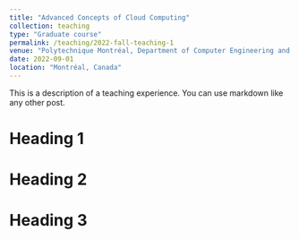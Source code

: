 ```yaml
---
title: "Advanced Concepts of Cloud Computing"
collection: teaching
type: "Graduate course"
permalink: /teaching/2022-fall-teaching-1
venue: "Polytechnique Montréal, Department of Computer Engineering and Software Engineering"
date: 2022-09-01
location: "Montréal, Canada"
---
```


This is a description of a teaching experience. You can use markdown like any other post.

Heading 1
======

Heading 2
======

Heading 3
======
